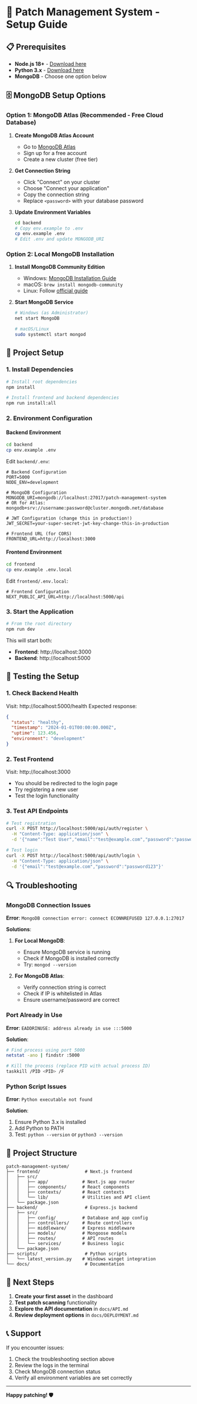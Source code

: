 # 🚀 Patch Management System - Setup Guide

## 📋 Prerequisites

- **Node.js 18+** - [Download here](https://nodejs.org/)
- **Python 3.x** - [Download here](https://www.python.org/downloads/)
- **MongoDB** - Choose one option below

## 🗄️ MongoDB Setup Options

### Option 1: MongoDB Atlas (Recommended - Free Cloud Database)

1. **Create MongoDB Atlas Account**
   - Go to [MongoDB Atlas](https://www.mongodb.com/atlas)
   - Sign up for a free account
   - Create a new cluster (free tier)

2. **Get Connection String**
   - Click "Connect" on your cluster
   - Choose "Connect your application"
   - Copy the connection string
   - Replace `<password>` with your database password

3. **Update Environment Variables**
   ```bash
   cd backend
   # Copy env.example to .env
   cp env.example .env
   # Edit .env and update MONGODB_URI
   ```

### Option 2: Local MongoDB Installation

1. **Install MongoDB Community Edition**
   - Windows: [MongoDB Installation Guide](https://docs.mongodb.com/manual/tutorial/install-mongodb-on-windows/)
   - macOS: `brew install mongodb-community`
   - Linux: Follow [official guide](https://docs.mongodb.com/manual/administration/install-on-linux/)

2. **Start MongoDB Service**
   ```bash
   # Windows (as Administrator)
   net start MongoDB
   
   # macOS/Linux
   sudo systemctl start mongod
   ```

## 🔧 Project Setup

### 1. Install Dependencies

```bash
# Install root dependencies
npm install

# Install frontend and backend dependencies
npm run install:all
```

### 2. Environment Configuration

#### Backend Environment
```bash
cd backend
cp env.example .env
```

Edit `backend/.env`:
```env
# Backend Configuration
PORT=5000
NODE_ENV=development

# MongoDB Configuration
MONGODB_URI=mongodb://localhost:27017/patch-management-system
# OR for Atlas: mongodb+srv://username:password@cluster.mongodb.net/database

# JWT Configuration (change this in production!)
JWT_SECRET=your-super-secret-jwt-key-change-this-in-production

# Frontend URL (for CORS)
FRONTEND_URL=http://localhost:3000
```

#### Frontend Environment
```bash
cd frontend
cp env.example .env.local
```

Edit `frontend/.env.local`:
```env
# Frontend Configuration
NEXT_PUBLIC_API_URL=http://localhost:5000/api
```

### 3. Start the Application

```bash
# From the root directory
npm run dev
```

This will start both:
- **Frontend**: http://localhost:3000
- **Backend**: http://localhost:5000

## 🧪 Testing the Setup

### 1. Check Backend Health
Visit: http://localhost:5000/health
Expected response:
```json
{
  "status": "healthy",
  "timestamp": "2024-01-01T00:00:00.000Z",
  "uptime": 123.456,
  "environment": "development"
}
```

### 2. Test Frontend
Visit: http://localhost:3000
- You should be redirected to the login page
- Try registering a new user
- Test the login functionality

### 3. Test API Endpoints
```bash
# Test registration
curl -X POST http://localhost:5000/api/auth/register \
  -H "Content-Type: application/json" \
  -d '{"name":"Test User","email":"test@example.com","password":"password123"}'

# Test login
curl -X POST http://localhost:5000/api/auth/login \
  -H "Content-Type: application/json" \
  -d '{"email":"test@example.com","password":"password123"}'
```

## 🔍 Troubleshooting

### MongoDB Connection Issues

**Error**: `MongoDB connection error: connect ECONNREFUSED 127.0.0.1:27017`

**Solutions**:
1. **For Local MongoDB**:
   - Ensure MongoDB service is running
   - Check if MongoDB is installed correctly
   - Try: `mongod --version`

2. **For MongoDB Atlas**:
   - Verify connection string is correct
   - Check if IP is whitelisted in Atlas
   - Ensure username/password are correct

### Port Already in Use

**Error**: `EADDRINUSE: address already in use :::5000`

**Solution**:
```bash
# Find process using port 5000
netstat -ano | findstr :5000

# Kill the process (replace PID with actual process ID)
taskkill /PID <PID> /F
```

### Python Script Issues

**Error**: `Python executable not found`

**Solution**:
1. Ensure Python 3.x is installed
2. Add Python to PATH
3. Test: `python --version` or `python3 --version`

## 📁 Project Structure

```
patch-management-system/
├── frontend/                 # Next.js frontend
│   ├── src/
│   │   ├── app/             # Next.js app router
│   │   ├── components/      # React components
│   │   ├── contexts/        # React contexts
│   │   └── lib/             # Utilities and API client
│   └── package.json
├── backend/                  # Express.js backend
│   ├── src/
│   │   ├── config/          # Database and app config
│   │   ├── controllers/     # Route controllers
│   │   ├── middleware/      # Express middleware
│   │   ├── models/          # Mongoose models
│   │   ├── routes/          # API routes
│   │   └── services/        # Business logic
│   └── package.json
├── scripts/                  # Python scripts
│   └── latest_version.py    # Windows winget integration
└── docs/                     # Documentation
```

## 🚀 Next Steps

1. **Create your first asset** in the dashboard
2. **Test patch scanning** functionality
3. **Explore the API documentation** in `docs/API.md`
4. **Review deployment options** in `docs/DEPLOYMENT.md`

## 📞 Support

If you encounter issues:
1. Check the troubleshooting section above
2. Review the logs in the terminal
3. Check MongoDB connection status
4. Verify all environment variables are set correctly

---

**Happy patching! 🛡️**








